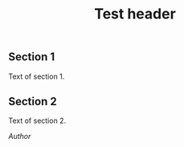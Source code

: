 <!DOCTYPE html>
<html lang="en">
<head>
	<title>Test</title>
	<meta charset="utf-8"/>
	<meta name="viewport" content="width=device-width, initial-scale=1.0"/>
	<meta content="true" name="HandheldFriendly"/>
	<meta content="width" name="MobileOptimized"/>
	<meta content="yes" name="apple-mobile-web-app-capable"/>
</head>
<style>
</style>
<body>
	<header>
		<h1>Test header</h1>
	</header>
	<section>
		<summary>
			<h2>Section 1</h2>
		</summary>
		<p>
			Text of section 1.
		</p>
	</section>
	<section>
		<summary>
			<h2>Section 2</h2>
		</summary>
		<p>
			Text of section 2.
		</p>
	</section>
	<footer>
		<address class="align_right">Author</address>
	</footer>

</body>	

</html>
